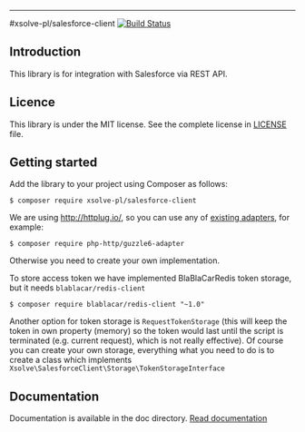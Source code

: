 ----------
#xsolve-pl/salesforce-client [![Build Status](https://travis-ci.com/xsolve-pl/salesforce-client.svg?token=SjQKyns8C8K1pNxxqcyw&branch=master)](https://travis-ci.com/xsolve-pl/salesforce-client)

## Introduction
This library is for integration with Salesforce via REST API.

## Licence
This library is under the MIT license. See the complete license in [LICENSE](LICENSE) file.

## Getting started

Add the library to your project using Composer as follows:
```
$ composer require xsolve-pl/salesforce-client
```
We are using http://httplug.io/, so you can use any of [existing adapters](https://packagist.org/providers/php-http/client-implementation), for example:
```
$ composer require php-http/guzzle6-adapter
```
Otherwise you need to create your own implementation.

To store access token we have implemented BlaBlaCarRedis token storage, but it needs `blablacar/redis-client`
```
$ composer require blablacar/redis-client "~1.0"
```
Another option for token storage is `RequestTokenStorage` (this will keep the token in own property (memory) so the token would last until the script is terminated (e.g. current request), which is not really effective). Of course you can create your own storage, everything what you need to do is to create a class which implements `Xsolve\SalesforceClient\Storage\TokenStorageInterface`

## Documentation
Documentation is available in the doc directory.
[Read documentation](doc/README.md)
